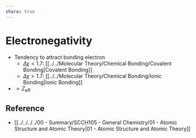 ```yaml
---
share: true
---
```


# Electronegativity

- Tendency to attract bonding electron
	- $\Delta \chi < 1.7$: [[../../Molecular Theory/Chemical Bonding/Covalent Bonding|Covalent Bonding]]
	- $\Delta \chi > 1.7$: [[../../Molecular Theory/Chemical Bonding/Ionic Bonding|Ionic Bonding]]
- $\displaystyle\propto Z_\text{eff}$

## Reference

- [[../../../../00 - Summary/SCCH105 - General Chemistry/01 - Atomic Structure and Atomic Theory|01 - Atomic Structure and Atomic Theory]]

